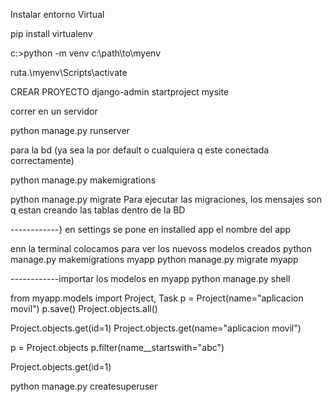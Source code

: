 Instalar entorno Virtual

pip install virtualenv

c:\>python -m venv c:\path\to\myenv

ruta.\myenv\Scripts\activate


CREAR PROYECTO
django-admin startproject mysite

correr en un servidor

python manage.py runserver



para la bd (ya sea la por default o cualquiera q este conectada correctamente)

python manage.py makemigrations


python manage.py migrate
Para ejecutar las migraciones, los mensajes son q estan creando las tablas dentro de la BD


------------}
en settings se pone en installed app
el nombre del app

enn la terminal colocamos para ver los nuevoss modelos creados
python manage.py makemigrations myapp
python manage.py migrate myapp


------------importar los modelos en myapp
python manage.py shell

from myapp.models import Project, Task
p = Project(name="aplicacion movil")
p.save() 
Project.objects.all()

Project.objects.get(id=1)
Project.objects.get(name="aplicacion movil")


p = Project.objects
p.filter(name__startswith="abc")

Project.objects.get(id=1)

python manage.py createsuperuser
